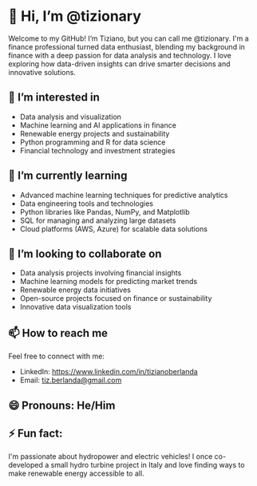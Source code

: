 # 👋 Hi, I’m @tizionary

Welcome to my GitHub! I’m Tiziano, but you can call me @tizionary. I'm a finance professional turned data enthusiast, blending my background in finance with a deep passion for data analysis and technology. I love exploring how data-driven insights can drive smarter decisions and innovative solutions.

## 👀 I’m interested in
- Data analysis and visualization
- Machine learning and AI applications in finance
- Renewable energy projects and sustainability
- Python programming and R for data science
- Financial technology and investment strategies

## 🌱 I’m currently learning
- Advanced machine learning techniques for predictive analytics
- Data engineering tools and technologies
- Python libraries like Pandas, NumPy, and Matplotlib
- SQL for managing and analyzing large datasets
- Cloud platforms (AWS, Azure) for scalable data solutions

## 💞️ I’m looking to collaborate on
- Data analysis projects involving financial insights
- Machine learning models for predicting market trends
- Renewable energy data initiatives
- Open-source projects focused on finance or sustainability
- Innovative data visualization tools

## 📫 How to reach me
Feel free to connect with me:
- LinkedIn: https://www.linkedin.com/in/tizianoberlanda
- Email: tiz.berlanda@gmail.com

## 😄 Pronouns: He/Him

## ⚡ Fun fact:
I'm passionate about hydropower and electric vehicles! I once co-developed a small hydro turbine project in Italy and love finding ways to make renewable energy accessible to all.

<!---
tizionary/tizionary is a ✨ special ✨ repository because its `README.md` (this file) appears on your GitHub profile.
You can click the Preview link to take a look at your changes.
--->
